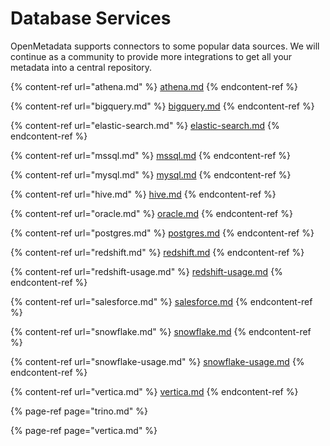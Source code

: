 # Database Services

OpenMetadata supports connectors to some popular data sources. We will continue as a community to provide more integrations to get all your metadata into a central repository.

{% content-ref url="athena.md" %}
[athena.md](athena.md)
{% endcontent-ref %}

{% content-ref url="bigquery.md" %}
[bigquery.md](bigquery.md)
{% endcontent-ref %}

{% content-ref url="elastic-search.md" %}
[elastic-search.md](elastic-search.md)
{% endcontent-ref %}

{% content-ref url="mssql.md" %}
[mssql.md](mssql.md)
{% endcontent-ref %}

{% content-ref url="mysql.md" %}
[mysql.md](mysql.md)
{% endcontent-ref %}

{% content-ref url="hive.md" %}
[hive.md](hive.md)
{% endcontent-ref %}

{% content-ref url="oracle.md" %}
[oracle.md](oracle.md)
{% endcontent-ref %}

{% content-ref url="postgres.md" %}
[postgres.md](postgres.md)
{% endcontent-ref %}

{% content-ref url="redshift.md" %}
[redshift.md](redshift.md)
{% endcontent-ref %}

{% content-ref url="redshift-usage.md" %}
[redshift-usage.md](redshift-usage.md)
{% endcontent-ref %}

{% content-ref url="salesforce.md" %}
[salesforce.md](salesforce.md)
{% endcontent-ref %}

{% content-ref url="snowflake.md" %}
[snowflake.md](snowflake.md)
{% endcontent-ref %}

{% content-ref url="snowflake-usage.md" %}
[snowflake-usage.md](snowflake-usage.md)
{% endcontent-ref %}

{% content-ref url="vertica.md" %}
[vertica.md](vertica.md)
{% endcontent-ref %}

{% page-ref page="trino.md" %}

{% page-ref page="vertica.md" %}



